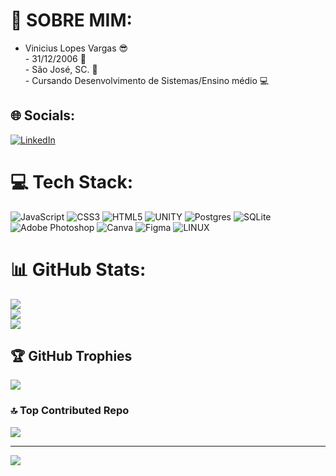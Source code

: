 # 💫 SOBRE MIM:
- Vinicius Lopes Vargas 😎<br>- 31/12/2006 🎂<br>- São José, SC. 🌊<br>- Cursando Desenvolvimento de Sistemas/Ensino médio 💻<br>


## 🌐 Socials:
[![LinkedIn](https://img.shields.io/badge/LinkedIn-%230077B5.svg?logo=linkedin&logoColor=white)](https://www.linkedin.com/in/vinicius-lopes-vargas-3b5ba8275/) 

# 💻 Tech Stack:
![JavaScript](https://img.shields.io/badge/javascript-%23323330.svg?style=for-the-badge&logo=javascript&logoColor=%23F7DF1E) ![CSS3](https://img.shields.io/badge/css3-%231572B6.svg?style=for-the-badge&logo=css3&logoColor=white) ![HTML5](https://img.shields.io/badge/html5-%23E34F26.svg?style=for-the-badge&logo=html5&logoColor=white) ![UNITY](https://img.shields.io/badge/Unity-%2320232a.svg?style=for-the-badge&logo=unity&logoColor=white) ![Postgres](https://img.shields.io/badge/postgres-%23316192.svg?style=for-the-badge&logo=postgresql&logoColor=white) ![SQLite](https://img.shields.io/badge/sqlite-%2307405e.svg?style=for-the-badge&logo=sqlite&logoColor=white) ![Adobe Photoshop](https://img.shields.io/badge/adobephotoshop-%2331A8FF.svg?style=for-the-badge&logo=adobephotoshop&logoColor=white) ![Canva](https://img.shields.io/badge/Canva-%2300C4CC.svg?style=for-the-badge&logo=Canva&logoColor=white) 	![Figma](https://img.shields.io/badge/figma-%23F24E1E.svg?style=for-the-badge&logo=figma&logoColor=white) ![LINUX](https://img.shields.io/badge/Linux-FCC624?style=for-the-badge&logo=linux&logoColor=black)
# 📊 GitHub Stats:
![](https://github-readme-stats.vercel.app/api?username=Viniciuslvargas&theme=midnight-purple&hide_border=false&include_all_commits=true&count_private=false)<br/>
![](https://github-readme-streak-stats.herokuapp.com/?user=Viniciuslvargas&theme=midnight-purple&hide_border=false)<br/>
![](https://github-readme-stats.vercel.app/api/top-langs/?username=Viniciuslvargas&theme=midnight-purple&hide_border=false&include_all_commits=true&count_private=false&layout=compact)

## 🏆 GitHub Trophies
![](https://github-profile-trophy.vercel.app/?username=Viniciuslvargas&theme=radical&no-frame=false&no-bg=true&margin-w=4)

### 🔝 Top Contributed Repo
![](https://github-contributor-stats.vercel.app/api?username=Viniciuslvargas&limit=5&theme=radical&combine_all_yearly_contributions=true)

---
[![](https://visitcount.itsvg.in/api?id=Viniciuslvargas&icon=1&color=11)](https://visitcount.itsvg.in)

<!-- Proudly created with GPRM ( https://gprm.itsvg.in ) -->
